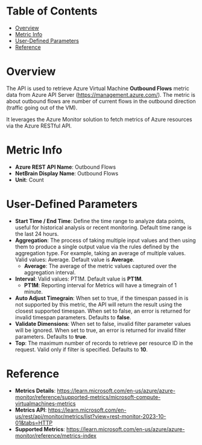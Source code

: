 # Table of Contents
- [Overview](#overview)
- [Metric Info](#metric-info)
- [User-Defined Parameters](#user-defined-parameters)
- [Reference](#reference)

# Overview <a name="overview"></a>
The API is used to retrieve Azure Virtual Machine <b>Outbound Flows</b> metric data from Azure API Server (https://management.azure.com/). The metric is about outbound flows are number of current flows in the outbound direction (traffic going out of the VM).

It leverages the Azure Monitor solution to fetch metrics of Azure resources via the Azure RESTful API.

# Metric Info <a name="metric-info"></a>
* <b>Azure REST API Name</b>: Outbound Flows
* <b>NetBrain Display Name</b>: Outbound Flows
* <b>Unit</b>: Count

# User-Defined Parameters <a name="user-defined-parameters"></a>
* <b>Start Time / End Time</b>: Define the time range to analyze data points, useful for historical analysis or recent monitoring. Default time range is the last 24 hours.
* <b>Aggregation</b>: The process of taking multiple input values and then using them to produce a single output value via the rules defined by the aggregation type. For example, taking an average of multiple values. Valid values: Average. Default value is <b>Average</b>.
  * <b>Average</b>: The average of the metric values captured over the aggregation interval.
* <b>Interval</b>: Valid values: PT1M. Default value is <b>PT1M</b>.
  * <b>PT1M</b>: Reporting interval for Metrics will have a timegrain of 1 minute.
* <b>Auto Adjust Timegrain</b>: When set to true, if the timespan passed in is not supported by this metric, the API will return the result using the closest supported timespan. When set to false, an error is returned for invalid timespan parameters. Defaults to <b>false</b>.
* <b>Validate Dimensions</b>: When set to false, invalid filter parameter values will be ignored. When set to true, an error is returned for invalid filter parameters. Defaults to <b>true</b>.
* <b>Top</b>: The maximum number of records to retrieve per resource ID in the request. Valid only if filter is specified. Defaults to <b>10</b>.


# Reference <a name="reference"></a>
* <b>Metrics Details</b>: https://learn.microsoft.com/en-us/azure/azure-monitor/reference/supported-metrics/microsoft-compute-virtualmachines-metrics
* <b>Metrics API</b>: https://learn.microsoft.com/en-us/rest/api/monitor/metrics/list?view=rest-monitor-2023-10-01&tabs=HTTP
* <b>Supported Metrics</b>: https://learn.microsoft.com/en-us/azure/azure-monitor/reference/metrics-index